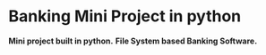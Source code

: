 # Banking Mini Project in python
**Mini project built in python.**
 **File System based Banking Software.**

